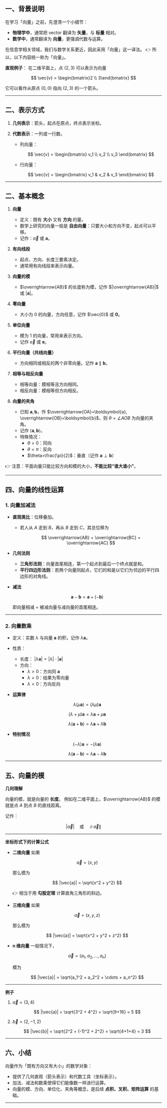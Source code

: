 

## 一、背景说明

在学习「向量」之前，先澄清一个小细节：

* **物理学中**，通常把 vector 翻译为 **矢量**，与 **标量** 相对。
* **数学中**，通常翻译为 **向量**，更强调代数与运算。

在信息学相关领域，我们与数学关系更近，因此采用「向量」这一译法。
👉 所以，以下内容统一称为「向量」。


**直观例子**：
在二维平面上，点 $(2,3)$ 可以表示为向量

$$
\vec{v} = \begin{bmatrix}2 \\ 3\end{bmatrix}
$$

它可以看作从原点 $(0,0)$ 指向 $(2,3)$ 的一个箭头。


---


## 二、表示方式

1. **几何表示**：箭头，起点在原点，终点表示坐标。
2. **代数表示**：一列或一行数。

      - 列向量：

        $$
        \vec{v} = \begin{bmatrix} v_1 \\ v_2 \\ v_3 \end{bmatrix}
        $$

      - 行向量：

        $$
        \vec{v} = \begin{bmatrix} v_1 & v_2 & v_3 \end{bmatrix}
        $$

---

## 二、基本概念

1. **向量**
      - 定义：既有 **大小** 又有 **方向** 的量。
      - 数学上研究的向量一般是 **自由向量**：只要大小和方向不变，起点可以平移。
      - 记作：$\vec{a}$ 或 $\boldsymbol{a}$。
2. **有向线段**
      - 起点、方向、长度三要素决定。
      - 通常用有向线段来表示向量。

3. **向量的模**
      - $\overrightarrow{AB}$ 的长度称为模，记作 $|\overrightarrow{AB}|$ 或 $|\boldsymbol{a}|$。
4. **零向量**
      - 大小为 $0$ 的向量，方向任意，记作 $\vec{0}$ 或 $\boldsymbol{0}$。

5. **单位向量**
      - 模为 $1$ 的向量，常用来表示方向。
      - 记作 $\vec{e}$ 或 $\boldsymbol{e}$。
6. **平行向量（共线向量）**
      - 方向相同或相反的两个非零向量。记作 $\boldsymbol{a}\parallel \boldsymbol{b}$。
7. **相等与相反向量**
      - 相等向量：模相等且方向相同。
      - 相反向量：模相等但方向相反。
8. **向量的夹角**
      - 已知 $\boldsymbol{a}, \boldsymbol{b}$，作 $\overrightarrow{OA}=\boldsymbol{a}, \overrightarrow{OB}=\boldsymbol{b}$，则 $\theta=\angle AOB$ 为向量的夹角。
      - 记作 $\langle \boldsymbol{a},\boldsymbol{b}\rangle$。
      - 特殊情况：
          - $\theta=0$：同向
          - $\theta=\pi$：反向
          - $\theta=\frac{\pi}{2}$：垂直（记作 $\boldsymbol{a}\perp \boldsymbol{b}$）

👉 注意：平面向量只能比较方向和模的大小，**不能比较“谁大谁小”**。

---

## 四、向量的线性运算

### 1. 向量加减法

- **直观类比**：位移叠加。
    - 若人从 $A$ 走到 $B$，再从 $B$ 走到 $C$，其总位移为

      $$
      \overrightarrow{AB} + \overrightarrow{BC} = \overrightarrow{AC}
      $$

- **几何法则**
    - **三角形法则**：向量首尾相连，第一个起点到最后一个终点就是和。
    - **平行四边形法则**：若两个向量同起点，它们的和是以它们为邻边的平行四边形的对角线。


- **减法**

  $$
  \boldsymbol{a} - \boldsymbol{b} = \boldsymbol{a} + (-\boldsymbol{b})
  $$

  即向量相减 = 被减向量与减向量的首尾相连。

---

### 2. 向量数乘

- 定义：实数 $\lambda$ 与向量 $\boldsymbol{a}$ 的积，记作 $\lambda \boldsymbol{a}$。

- 性质：
    - 长度： $|\lambda \boldsymbol{a}| = |\lambda| \cdot |\boldsymbol{a}|$
    - 方向：
        - $\lambda > 0$：方向同 $\boldsymbol{a}$
        - $\lambda = 0$：结果为零向量
        - $\lambda < 0$：方向反向

- **运算律**

  $$
  \lambda (\mu \boldsymbol{a}) = (\lambda \mu)\boldsymbol{a}
  $$

  $$
  (\lambda+\mu)\boldsymbol{a} = \lambda\boldsymbol{a} + \mu\boldsymbol{a}
  $$

  $$
  \lambda(\boldsymbol{a}+\boldsymbol{b}) = \lambda\boldsymbol{a} + \lambda\boldsymbol{b}
  $$

- **特别情况**

  $$
  (-\lambda)\boldsymbol{a} = -(\lambda \boldsymbol{a})
  $$

  $$
  \lambda(\boldsymbol{a}-\boldsymbol{b}) = \lambda \boldsymbol{a} - \lambda \boldsymbol{b}
  $$

---


## 五、向量的模

**几何理解**

向量的模，就是向量的 **长度**。
例如在二维平面上，$\overrightarrow{AB}$ 的模就是点 $A$ 到点 $B$ 的直线距离。

记作：

$$
|\vec{a}| \quad \text{或} \quad \|\vec{a}\|
$$

---

**坐标形式下的计算公式**

- **二维向量**
   如果

   $$
   \vec{a} = (x, y)
   $$

   那么模为

   $$
   |\vec{a}| = \sqrt{x^2 + y^2}
   $$

   👉 相当于用 **勾股定理** 计算直角三角形的斜边。

- **三维向量**
   如果

   $$
   \vec{a} = (x, y, z)
   $$

   那么模为

   $$
   |\vec{a}| = \sqrt{x^2 + y^2 + z^2}
   $$

- **n 维向量**
   一般情况下，

   $$
   \vec{a} = (a_1, a_2, \dots, a_n)
   $$

   模为

   $$
   |\vec{a}| = \sqrt{a_1^2 + a_2^2 + \cdots + a_n^2}
   $$

---

**例子**

1. $\vec{a} = (3, 4)$

   $$
   |\vec{a}| = \sqrt{3^2 + 4^2} = \sqrt{9+16} = 5
   $$

2. $\vec{b} = (2, -1, 2)$

   $$
   |\vec{b}| = \sqrt{2^2 + (-1)^2 + 2^2} = \sqrt{4+1+4} = 3
   $$

---



## 六、小结

向量作为「既有方向又有大小」的数学对象：

* 提供了几何直观（箭头表示）和代数工具（坐标表示）。
* 加法、减法和数乘使得它们能像数一样进行运算。
* 向量的模、方向、单位化、夹角等概念，是后续 **点积、叉积、矩阵运算** 的基础。

---

